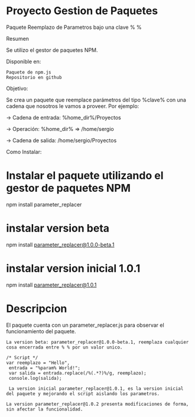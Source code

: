 # Proyecto Gestion de Paquetes


Paquete Reemplazo de Parametros bajo una clave %   %

Resumen

Se utilizo el gestor de paquetes NPM.

Disponible en:

    Paquete de npm.js
    Repositorio en github

Objetivo:

Se crea un paquete que reemplace parámetros del tipo %clave% con una cadena que nosotros le vamos a proveer. Por ejemplo:

-> Cadena de entrada: %home_dir%/Proyectos

-> Operación: %home_dir% => /home/sergio

-> Cadena de salida: /home/sergio/Proyectos

Como Instalar:


# Instalar el paquete utilizando el gestor de paquetes NPM
npm install parameter_replacer

# instalar version beta
npm install parameter_replacer@1.0.0-beta.1

# instalar version inicial  1.0.1
npm install parameter_replacer@1.0.1

# Descripcion

El paquete cuenta con un parameter_replacer.js para observar el funcionamiento del paquete.

    La version beta: parameter_replacer@1.0.0-beta.1, reemplaza cualquier cosa encerrada entre % % por un valor unico.

    /* Script */
    var reemplazo = "Hello",
     entrada = "%param% World!";
     var salida = entrada.replace(/%(.*?)%/g, reemplazo);
     console.log(salida);

     La version inicial parameter_replacer@1.0.1, es la version inicial del paquete y mejorando el script aislando los parametros.

    La version parameter_replacer@1.0.2 presenta modificaciones de forma, sin afectar la funcionalidad.
    
   